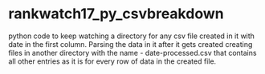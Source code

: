 # rankwatch17_py_csvbreakdown

python code to keep watching a directory for any csv file created in it with date in the first column.
Parsing the data in it after it gets created
creating files in another directory with the name - date-processed.csv that contains all other entries
as it is for every row of data in the created file.
